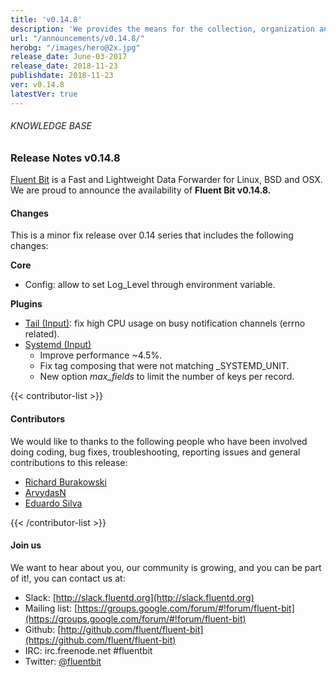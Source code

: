 ```yaml
---
title: 'v0.14.8'
description: 'We provides the means for the collection, organization and computerized retrieval of knowledge and Lightweight Data Forwarder for Linux, BSD and OSX. We are proud to announce the availability of Fluent Bit v0.14.8.'
url: "/announcements/v0.14.8/"
herobg: "/images/hero@2x.jpg"
release_date: June-03-2017
release_date: 2018-11-23
publishdate: 2018-11-23
ver: v0.14.8
latestVer: true
---
```


###### KNOWLEDGE BASE

### Release Notes v0.14.8

[Fluent Bit](https://fluentbit.io/) is a Fast and Lightweight Data Forwarder for Linux, BSD and OSX. We are proud to announce the availability of **Fluent Bit v0.14.8.**

#### Changes

This is a minor fix release over 0.14 series that includes the following changes:

**Core**

* Config: allow to set Log_Level through environment variable.


**Plugins**

* [Tail (Input)](https://docs.fluentbit.io/manual/data-pipeline/inputs/tail): fix high CPU usage on busy notification channels (errno related).
* [Systemd (Input)](https://docs.fluentbit.io/manual/data-pipeline/inputs/systemd)
  * Improve performance ~4.5%.
  * Fix tag composing that were not matching _SYSTEMD_UNIT.
  * New option _max_fields_ to limit the number of keys per record.



{{< contributor-list >}}

#### Contributors

We would like to thanks to the following people who have been involved doing coding, bug fixes, troubleshooting, reporting issues and general contributions to this release:

* [Richard Burakowski](https://github.com/richardburakowski)
* [ArvydasN](https://github.com/nauckunas)
* [Eduardo Silva](https://github.com/edsiper)

{{< /contributor-list >}}

#### Join us

We want to hear about you, our community is growing, and you can be part of it!, you can contact us at:

* Slack: [http://slack.fluentd.org](http://slack.fluentd.org)
* Mailing list: [https://groups.google.com/forum/#!forum/fluent-bit](https://groups.google.com/forum/#!forum/fluent-bit)
* Github: [http://github.com/fluent/fluent-bit](https://github.com/fluent/fluent-bit)
* IRC: irc.freenode.net #fluentbit
* Twitter: [@fluentbit](https://twitter.com/fluentbit)